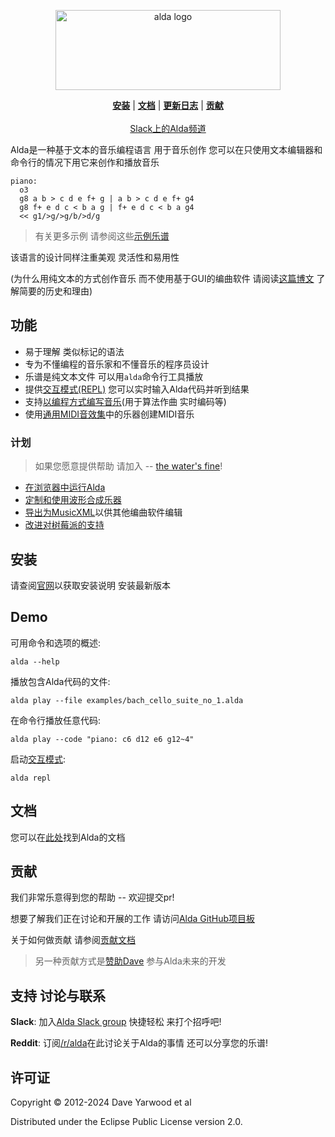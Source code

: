 <p align="center">
  <a href="http://alda.io">
    <img src="alda-logo-horizontal.svg"
         alt="alda logo"
         width=360
         height=128>
  </a>

  <p align="center">
  <b><a href="#安装">安装</a></b>
  |
  <b><a href="./index_zh_cn.md">文档</a></b>
  |
  <b><a href="../../CHANGELOG.md">更新日志</a></b>
  |
  <b><a href="#contributing">贡献</a></b>

  <br>
  <br>

  <a href="http://slack.alda.io">
    Slack上的Alda频道
  </a>
  </p>
</p>

Alda是一种基于文本的音乐编程语言 用于音乐创作 您可以在只使用文本编辑器和命令行的情况下用它来创作和播放音乐

```alda
piano:
  o3
  g8 a b > c d e f+ g | a b > c d e f+ g4
  g8 f+ e d c < b a g | f+ e d c < b a g4
  << g1/>g/>g/b/>d/g
```

> 有关更多示例 请参阅这些[示例乐谱](../examples/)

该语言的设计同样注重美观 灵活性和易用性

(为什么用纯文本的方式创作音乐 而不使用基于GUI的编曲软件 请阅读[这篇博文][alda-blog-post] 了解简要的历史和理由)

[alda-blog-post]: https://blog.djy.io/alda-a-manifesto-and-gentle-introduction/

## 功能

* 易于理解 类似标记的语法
* 专为不懂编程的音乐家和不懂音乐的程序员设计
* 乐谱是纯文本文件 可以用`alda`命令行工具播放
* 提供[交互模式(REPL)](./rests_zh_cn.md) 您可以实时输入Alda代码并听到结果
* 支持[以编程方式编写音乐](./writing-music-programmatically_zh_cn.md)(用于算法作曲 实时编码等)
* 使用[通用MIDI音效集][gm-sound-set]中的乐器创建MIDI音乐

[gm-sound-set]: http://www.midi.org/techspecs/gm1sound.php

### 计划

> 如果您愿意提供帮助 请加入 -- [the water's fine](#贡献)!

* [在浏览器中运行Alda](https://github.com/alda-lang/alda/discussions/455)
* [定制和使用波形合成乐器](https://github.com/alda-lang/alda/discussions/435)
* [导出为MusicXML](https://github.com/alda-lang/alda/discussions/424)以供其他编曲软件编辑
* [改进对树莓派的支持](https://github.com/alda-lang/alda/discussions/456)

## 安装

请查阅[官网][alda-install]以获取安装说明 安装最新版本

[alda-install]: https://alda.io/install

## Demo

可用命令和选项的概述:

    alda --help

播放包含Alda代码的文件:

    alda play --file examples/bach_cello_suite_no_1.alda

在命令行播放任意代码:

    alda play --code "piano: c6 d12 e6 g12~4"

启动[交互模式](./alda-repl_zh_cn.md):

    alda repl

## 文档

您可以在[此处](./index_zh_cn.md)找到Alda的文档

## 贡献

我们非常乐意得到您的帮助 -- 欢迎提交pr!

想要了解我们正在讨论和开展的工作 请访问[Alda GitHub项目板][gh-project]

关于如何做贡献 请参阅[贡献文档](../../CONTRIBUTING.md)

> 另一种贡献方式是[赞助Dave][gh-sponsor] 参与Alda未来的开发

[gh-org]: https://github.com/alda-lang
[gh-project]: https://github.com/orgs/alda-lang/projects/1
[gh-sponsor]: https://github.com/sponsors/daveyarwood

## 支持 讨论与联系

**Slack**: 加入[Alda Slack group](http://slack.alda.io) 快捷轻松 来打个招呼吧!

**Reddit**: 订阅[/r/alda](https://www.reddit.com/r/alda/)在此讨论关于Alda的事情 还可以分享您的乐谱!

## 许可证

Copyright © 2012-2024 Dave Yarwood et al

Distributed under the Eclipse Public License version 2.0.
